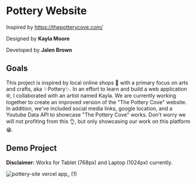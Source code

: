 # Pottery Website
Inspired by https://thepotterycove.com/ 

Designed by **Kayla Moore**

Developed by **Jalen Brown**

## Goals
This project is inspired by local online shops 🏪 with a primary focus on arts and crafts, aka ✨Pottery✨. In an effort to learn and build a web application 🌐, I collaborated with an artist named Kayla. We are currently working together to create an improved version of the "The Pottery Cove" website. In addition, we've included social media links, google location, and a Youtube Data API to showcase "The Pottery Cove" works. Don't worry we will not profiting from this 👌, but only showcasing our work on this platform 😁.

## Demo Project 

**Disclaimer:** Works for Tablet (768px) and Laptop (1024px) currently.

![pottery-site vercel app_ (1)](https://github.com/user-attachments/assets/1e5a5c18-9b10-4588-9403-3eeec3094e25)

